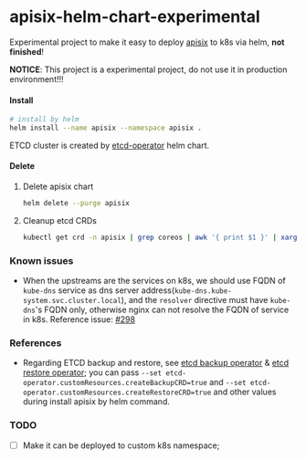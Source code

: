 # apisix-helm-chart-experimental
Experimental project to make it easy to deploy [apisix](https://github.com/apache/incubator-apisix) to k8s via helm, **not finished**!

**NOTICE**: This project is a experimental project, do not use it in production environment!!!


#### Install

```bash
# install by helm
helm install --name apisix --namespace apisix .
```

ETCD cluster is created by [etcd-operator](https://github.com/helm/charts/tree/master/stable/etcd-operator) helm chart.

#### Delete

1. Delete apisix chart

    ```bash
    helm delete --purge apisix
    ```

2. Cleanup etcd CRDs

    ```bash
    kubectl get crd -n apisix | grep coreos | awk '{ print $1 }' | xargs kubectl delete crd -n apisix
    ```

### Known issues

- When the upstreams are the services on k8s, we should use FQDN of `kube-dns` service as dns server address(`kube-dns.kube-system.svc.cluster.local`), 
and the `resolver` directive must have `kube-dns`'s FQDN only, otherwise nginx can not resolve the FQDN of service in k8s. Reference issue: [#298](https://github.com/openresty/openresty/issues/298)

### References

- Regarding ETCD backup and restore, see [etcd backup operator](https://github.com/coreos/etcd-operator/blob/master/doc/user/walkthrough/backup-operator.md) & 
[etcd restore operator](https://github.com/coreos/etcd-operator/blob/master/doc/user/walkthrough/restore-operator.md); 
you can pass `--set etcd-operator.customResources.createBackupCRD=true` and `--set etcd-operator.customResources.createRestoreCRD=true` and other values
during install apisix by helm command.

### TODO

- [ ] Make it can be deployed to custom k8s namespace;
